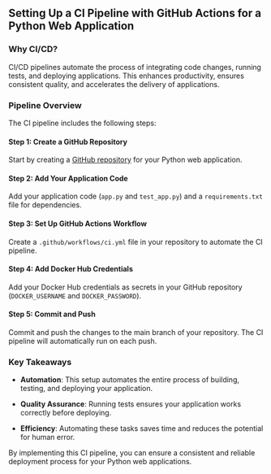 ## Setting Up a CI Pipeline with GitHub Actions for a Python Web Application

### Why CI/CD?

CI/CD pipelines automate the process of integrating code changes, running tests, and deploying applications. This enhances productivity, ensures consistent quality, and accelerates the delivery of applications.

### Pipeline Overview

The CI pipeline includes the following steps:

#### Step 1: Create a GitHub Repository

Start by creating a [GitHub repository](https://github.com/new) for your Python web application.

#### Step 2: Add Your Application Code

Add your application code (`app.py` and `test_app.py`) and a `requirements.txt` file for dependencies.

#### Step 3: Set Up GitHub Actions Workflow

Create a `.github/workflows/ci.yml` file in your repository to automate the CI pipeline.

#### Step 4: Add Docker Hub Credentials

Add your Docker Hub credentials as secrets in your GitHub repository (`DOCKER_USERNAME` and `DOCKER_PASSWORD`).

#### Step 5: Commit and Push

Commit and push the changes to the main branch of your repository. The CI pipeline will automatically run on each push.

### Key Takeaways

- **Automation**: This setup automates the entire process of building, testing, and deploying your application.
  
- **Quality Assurance**: Running tests ensures your application works correctly before deploying.

- **Efficiency**: Automating these tasks saves time and reduces the potential for human error.

By implementing this CI pipeline, you can ensure a consistent and reliable deployment process for your Python web applications.
